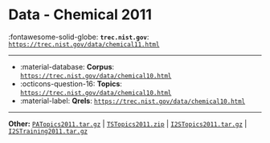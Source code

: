 # Data - Chemical 2011 

:fontawesome-solid-globe: **`trec.nist.gov`**: [`https://trec.nist.gov/data/chemical11.html`](https://trec.nist.gov/data/chemical11.html)

---

- :material-database: **Corpus**: [`https://trec.nist.gov/data/chemical10.html`](https://trec.nist.gov/data/chemical10.html)
- :octicons-question-16: **Topics**: [`https://trec.nist.gov/data/chemical10.html`](https://trec.nist.gov/data/chemical10.html)
- :material-label: **Qrels**: [`https://trec.nist.gov/data/chemical10.html`](https://trec.nist.gov/data/chemical10.html)


---

**Other:** [`PATopics2011.tar.gz`](http://ir.nist.gov/TREC2010-CHEM/trec/2011/PATopics2011.tar.gz) | [`TSTopics2011.zip`](http://ir.nist.gov/TREC2010-CHEM/trec/2011/TSTopics2011.zip) | [`I2STopics2011.tar.gz`](http://ir.nist.gov/TREC2010-CHEM/trec/2011/I2STopics2011.tar.gz) | [`I2STraining2011.tar.gz`](http://ir.nist.gov/TREC2010-CHEM/trec/2011/I2STraining2011.tar.gz)
